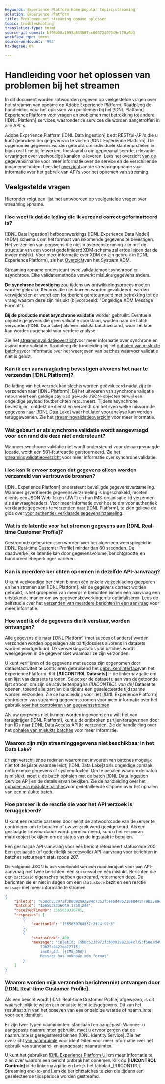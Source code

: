 ```yaml
---
keywords: Experience Platform;home;popular topics;streaming
solution: Experience Platform
title: Problemen met streaming opname oplossen
topic: troubleshooting
translation-type: tm+mt
source-git-commit: bf99b08a1093a815687cc06372407949e170a0b3
workflow-type: tm+mt
source-wordcount: '993'
ht-degree: 0%

---
```



# Handleiding voor het oplossen van problemen bij het streamen

In dit document worden antwoorden gegeven op veelgestelde vragen over het streamen van opname op Adobe Experience Platform. Raadpleeg de handleiding voor het oplossen van problemen bij het [!DNL Platform] Experience Platform voor vragen en problemen met betrekking tot andere [!DNL Platform] services, waaronder de services die worden aangetroffen in alle API&#39; [](../../landing/troubleshooting.md)s.

Adobe Experience Platform [!DNL Data Ingestion] biedt RESTful-API&#39;s die u kunt gebruiken om gegevens in te voeren [!DNL Experience Platform]. De opgenomen gegevens worden gebruikt om individuele klantenprofielen in bijna real time bij te werken, toestaand u om gepersonaliseerde, relevante ervaringen over veelvoudige kanalen te leveren. Lees het overzicht [van de](../home.md) gegevensinname voor meer informatie over de service en de verschillende innamemethoden. Lees het [overzicht](../streaming-ingestion/overview.md)van de streamingopname voor informatie over het gebruik van API&#39;s voor het opnemen van streaming.

## Veelgestelde vragen

Hieronder volgt een lijst met antwoorden op veelgestelde vragen over streaming opname.

### Hoe weet ik dat de lading die ik verzend correct geformatteerd is?

[!DNL Data Ingestion] hefboomwerkings [!DNL Experience Data Model] (XDM) schema&#39;s om het formaat van inkomende gegevens te bevestigen. Het verzenden van gegevens die niet in overeenstemming zijn met de structuur van een vooraf gedefinieerd XDM-schema zal ertoe leiden dat de invoer mislukt. Voor meer informatie over XDM en zijn gebruik in [!DNL Experience Platform], zie het [Overzicht](../../xdm/home.md)van het Systeem XDM.

Streaming opname ondersteunt twee validatiemodi: synchroon en asynchroon. Elke validatiemethode verwerkt mislukte gegevens anders.

**De synchrone bevestiging** zou tijdens uw ontwikkelingsproces moeten worden gebruikt. Records die niet kunnen worden gevalideerd, worden verwijderd en er wordt een foutbericht geretourneerd met betrekking tot de vraag waarom deze zijn mislukt (bijvoorbeeld: &quot;Ongeldige XDM Message Format&quot;).

**Bij de productie moet asynchrone validatie** worden gebruikt. Eventuele onjuiste gegevens die geen validatie doorstaan, worden naar de batch verzonden [!DNL Data Lake] als een mislukt batchbestand, waar het later kan worden opgehaald voor verdere analyse.

Zie het [streamingvalidatieoverzicht](../quality/streaming-validation.md)voor meer informatie over synchrone en asynchrone validatie. Raadpleeg de handleiding bij het [ophalen van mislukte batches](../quality/retrieve-failed-batches.md)voor informatie over het weergeven van batches waarvoor validatie niet is gelukt.

### Kan ik een aanvraaglading bevestigen alvorens het naar te verzenden [!DNL Platform]?

De lading van het verzoek kan slechts worden geëvalueerd nadat zij zijn verzonden naar [!DNL Platform]. Bij het uitvoeren van synchrone validatie retourneert een geldige payload gevulde JSON-objecten terwijl een ongeldige payload foutberichten retourneert. Tijdens asynchrone bevestiging, ontdekt de dienst en verzendt om het even welke misvormde gegevens naar [!DNL Data Lake] waar het later voor analyse kan worden teruggewonnen. Zie het [streamingvalidatieoverzicht](../quality/streaming-validation.md) voor meer informatie.

### Wat gebeurt er als synchrone validatie wordt aangevraagd voor een rand die deze niet ondersteunt?

Wanneer synchrone validatie niet wordt ondersteund voor de aangevraagde locatie, wordt een 501-foutreactie geretourneerd. Zie het [streamingvalidatieoverzicht](../quality/streaming-validation.md) voor meer informatie over synchrone validatie.

### Hoe kan ik ervoor zorgen dat gegevens alleen worden verzameld van vertrouwde bronnen?

[!DNL Experience Platform] ondersteunt beveiligde gegevensverzameling. Wanneer geverifieerde gegevensverzameling is ingeschakeld, moeten clients een JSON Web Token (JWT) en hun IMS-organisatie-id verzenden als aanvraagheaders. Voor meer informatie over hoe te om voor authentiek verklaarde gegevens te verzenden naar [!DNL Platform], te zien gelieve de gids over [voor authentiek verklaarde gegevensinzameling](../tutorials/create-authenticated-streaming-connection.md).

### Wat is de latentie voor het stromen gegevens aan [!DNL Real-time Customer Profile]?

Gestroomde gebeurtenissen worden over het algemeen weerspiegeld in [!DNL Real-time Customer Profile] minder dan 60 seconden. De daadwerkelijke latentie kan door gegevensvolume, berichtgrootte, en bandbreedtebeperkingen variëren.

### Kan ik meerdere berichten opnemen in dezelfde API-aanvraag?

U kunt veelvoudige berichten binnen één enkele verzoeklading groeperen en hen stromen aan [!DNL Platform]. Als de gegevens correct worden gebruikt, is het groeperen van meerdere berichten binnen één aanvraag een uitstekende manier om uw gegevensbewerkingen te optimaliseren. Lees de zelfstudie over het [verzenden van meerdere berichten in een aanvraag](../tutorials/streaming-multiple-messages.md) voor meer informatie.

### Hoe weet ik of de gegevens die ik verstuur, worden ontvangen?

Alle gegevens die naar [!DNL Platform] (met succes of anders) worden verzonden worden opgeslagen als partijdossiers alvorens in datasets worden voortgeduurd. De verwerkingsstatus van batches wordt weergegeven in de gegevensset waarnaar ze zijn verzonden.

U kunt verifiëren of de gegevens met succes zijn opgenomen door datasetactiviteit te controleren gebruikend het [gebruikersinterface](https://platform.adobe.com)van het Experience Platform. Klik **[!UICONTROL Datasets]** in de linkernavigatie om een lijst van datasets te tonen. Selecteer de dataset u aan van de getoonde lijst stroomt om zijn de activiteitenpagina *[!UICONTROL van de]* Dataset te openen, tonend alle partijen die tijdens een geselecteerde tijdspanne worden verzonden. Zie de handleiding voor het [!DNL Experience Platform] controleren van streaming gegevensstromen voor meer informatie over het gebruik [voor het controleren van gegevensstromen](../quality/monitor-data-flows.md).

Als uw gegevens niet kunnen worden ingevoerd en u wilt het van terugkrijgen [!DNL Platform], kunt u de ontbroken partijen terugwinnen door hun IDs naar [!DNL Data Access API]te verzenden. Zie de handleiding over het [ophalen van mislukte batches](../quality/retrieve-failed-batches.md) voor meer informatie.

### Waarom zijn mijn streaminggegevens niet beschikbaar in het Data Lake?

Er zijn verschillende redenen waarom het invoeren van batches mogelijk niet tot de juiste waarden leidt, [!DNL Data Lake]zoals ongeldige opmaak, ontbrekende gegevens of systeemfouten. Om te bepalen waarom de batch is mislukt, moet u de batch ophalen met de batch [!DNL Data Ingestion Service API] en de details ervan bekijken. Zie de handleiding over het [ophalen van mislukte batches](../quality/retrieve-failed-batches.md)voor gedetailleerde stappen over het ophalen van een mislukte batch.

### Hoe parseer ik de reactie die voor het API verzoek is teruggekeerd?

U kunt een reactie parseren door eerst de antwoordcode van de server te controleren om te bepalen of uw verzoek werd goedgekeurd. Als een geslaagde antwoordcode wordt geretourneerd, kunt u het `responses` matrixobject bekijken om de status van de ingstaak te bepalen.

Een geslaagde API-aanvraag voor één bericht retourneert statuscode 200. Een geslaagde (of gedeeltelijk succesvolle) API-aanvraag voor berichten in batches retourneert statuscode 207.

De volgende JSON is een voorbeeld van een reactieobject voor een API-aanvraag met twee berichten: één succesvol en één mislukt. Berichten die een `xactionId` eigenschap hebben gestreamd, retourneren deze. De berichten die er niet in slagen om een `statusCode` bezit en een reactie `message` met meer informatie te stromen.

```JSON
{
    "inletId": "9b0cb233972f3b0092992284c7353f5eead496218e8441a79b25e9421ea127f5",
    "batchId": "1565638336649:1750:244",
    "receivedTimeMs": 1565638336705,
    "responses": [
        {
            "xactionId": "1565650704337:2124:92:3"
        },
        {
            "statusCode": 400,
            "message": "inletId: [9b0cb233972f3b0092992284c7353f5eead496218e8441a
                79b25e9421ea127f5] 
                imsOrgId: [{IMS_ORG}] 
                Message has unknown xdm format"
        }
    ]
}
```

### Waarom worden mijn verzonden berichten niet ontvangen door [!DNL Real-time Customer Profile].

Als een bericht wordt [!DNL Real-time Customer Profile] afgewezen, is dit waarschijnlijk te wijten aan onjuiste identiteitsgegevens. Dit kan het resultaat zijn van het opgeven van een ongeldige waarde of naamruimte voor een identiteit.

Er zijn twee typen naamruimten: standaard en aangepast. Wanneer u aangepaste naamruimten gebruikt, moet u ervoor zorgen dat de naamruimte is geregistreerd binnen [!DNL Identity Service]. Zie het overzicht [van naamruimte](../../identity-service/namespaces.md) voor identiteiten voor meer informatie over het gebruik van standaard- en aangepaste naamruimten.

U kunt het gebruiken [!DNL Experience Platform UI](https://platform.adobe.com) om meer informatie te zien over waarom een bericht ontbrak het opnemen. Klik op **[!UICONTROL Controle]** in de linkernavigatie en bekijk het tabblad _[!UICONTROL Streaming end-to-end]_om de berichtbatches te zien die tijdens een geselecteerde tijdsperiode worden gestreamd.